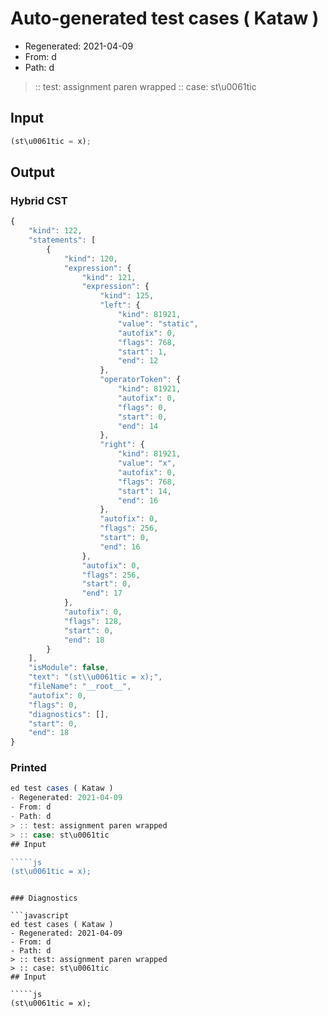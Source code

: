 # Auto-generated test cases ( Kataw )
- Regenerated: 2021-04-09
- From: d
- Path: d
> :: test: assignment paren wrapped
> :: case: st\u0061tic
## Input

`````js
(st\u0061tic = x);
`````

## Output

### Hybrid CST

```javascript
{
    "kind": 122,
    "statements": [
        {
            "kind": 120,
            "expression": {
                "kind": 121,
                "expression": {
                    "kind": 125,
                    "left": {
                        "kind": 81921,
                        "value": "static",
                        "autofix": 0,
                        "flags": 768,
                        "start": 1,
                        "end": 12
                    },
                    "operatorToken": {
                        "kind": 81921,
                        "autofix": 0,
                        "flags": 0,
                        "start": 0,
                        "end": 14
                    },
                    "right": {
                        "kind": 81921,
                        "value": "x",
                        "autofix": 0,
                        "flags": 768,
                        "start": 14,
                        "end": 16
                    },
                    "autofix": 0,
                    "flags": 256,
                    "start": 0,
                    "end": 16
                },
                "autofix": 0,
                "flags": 256,
                "start": 0,
                "end": 17
            },
            "autofix": 0,
            "flags": 128,
            "start": 0,
            "end": 18
        }
    ],
    "isModule": false,
    "text": "(st\\u0061tic = x);",
    "fileName": "__root__",
    "autofix": 0,
    "flags": 0,
    "diagnostics": [],
    "start": 0,
    "end": 18
}
```

### Printed

```javascript
ed test cases ( Kataw )
- Regenerated: 2021-04-09
- From: d
- Path: d
> :: test: assignment paren wrapped
> :: case: st\u0061tic
## Input

`````js
(st\u0061tic = x);
`````
```

### Diagnostics

```javascript
ed test cases ( Kataw )
- Regenerated: 2021-04-09
- From: d
- Path: d
> :: test: assignment paren wrapped
> :: case: st\u0061tic
## Input

`````js
(st\u0061tic = x);
`````
```

